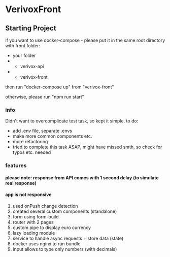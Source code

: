 # VerivoxFront

## Starting Project

if you want to use docker-compose - please put it in the same root directory with front folder:

- your folder
- - verivox-api
- - verivox-front

then run "docker-compose up" from "verivox-front"

otherwise, please run "npm run start"

### info

Didn't want to overcomplicate test task, so kept it simple.
to do:

- add .env file, separate .envs
- make more common components etc.
- more refactoring
- tried to complete this task ASAP, might have missed smth, so check for typos etc. needed

### features

#### please note: response from API comes with 1 second delay (to simulate real response)

#### app is not responsive

1. used onPush change detection
2. created several custom components (standalone)
3. form using form-build
4. router with 2 pages
5. custom pipe to display euro currency
6. lazy loading module
7. service to handle async requests + store data (state)
8. docker uses nginx to run bundle
9. input allows to type only numbers (with decimals)
